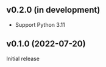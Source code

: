 v0.2.0 (in development)
-----------------------
- Support Python 3.11

v0.1.0 (2022-07-20)
-------------------
Initial release
